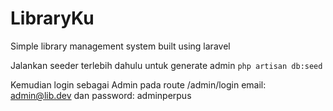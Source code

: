 # LibraryKu
Simple library management system built using laravel


Jalankan seeder terlebih dahulu untuk generate admin
`php artisan db:seed`

Kemudian login sebagai Admin pada route /admin/login
email: admin@lib.dev dan password: adminperpus
